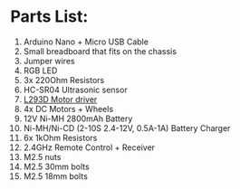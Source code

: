 # Parts List:

1. Arduino Nano + Micro USB Cable
2. Small breadboard that fits on the chassis
3. Jumper wires
3. RGB LED
4. 3x 220Ohm Resistors
5. HC-SR04 Ultrasonic sensor
6. [L293D Motor driver][1]
7. 4x DC Motors + Wheels
8. 12V Ni-MH 2800mAh Battery
9. Ni-MH/Ni-CD (2-10S 2.4-12V, 0.5A-1A) Battery Charger
10. 6x 1kOhm Resistors
11. 2.4GHz Remote Control + Receiver
12. M2.5 nuts
13. M2.5 30mm bolts
14. M2.5 18mm bolts

[1]:https://www.adafruit.com/product/807
